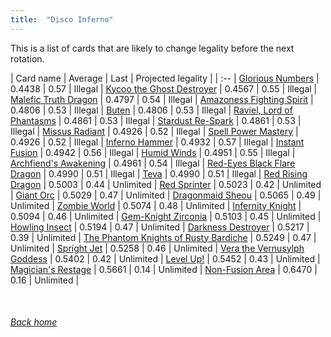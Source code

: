 ```yaml
---
title:  "Disco Inferno"
---
```


This is a list of cards that are likely to change legality before the next rotation.

| Card name | Average | Last | Projected legality |
| :-- |
[Glorious Numbers](https://db.ygoprodeck.com/card/?search=Glorious%20Numbers) | 0.4438 | 0.57 | Illegal |
[Kycoo the Ghost Destroyer](https://db.ygoprodeck.com/card/?search=Kycoo%20the%20Ghost%20Destroyer) | 0.4567 | 0.55 | Illegal |
[Malefic Truth Dragon](https://db.ygoprodeck.com/card/?search=Malefic%20Truth%20Dragon) | 0.4797 | 0.54 | Illegal |
[Amazoness Fighting Spirit](https://db.ygoprodeck.com/card/?search=Amazoness%20Fighting%20Spirit) | 0.4806 | 0.53 | Illegal |
[Buten](https://db.ygoprodeck.com/card/?search=Buten) | 0.4806 | 0.53 | Illegal |
[Raviel, Lord of Phantasms](https://db.ygoprodeck.com/card/?search=Raviel,%20Lord%20of%20Phantasms) | 0.4861 | 0.53 | Illegal |
[Stardust Re-Spark](https://db.ygoprodeck.com/card/?search=Stardust%20Re-Spark) | 0.4861 | 0.53 | Illegal |
[Missus Radiant](https://db.ygoprodeck.com/card/?search=Missus%20Radiant) | 0.4926 | 0.52 | Illegal |
[Spell Power Mastery](https://db.ygoprodeck.com/card/?search=Spell%20Power%20Mastery) | 0.4926 | 0.52 | Illegal |
[Inferno Hammer](https://db.ygoprodeck.com/card/?search=Inferno%20Hammer) | 0.4932 | 0.57 | Illegal |
[Instant Fusion](https://db.ygoprodeck.com/card/?search=Instant%20Fusion) | 0.4942 | 0.56 | Illegal |
[Humid Winds](https://db.ygoprodeck.com/card/?search=Humid%20Winds) | 0.4951 | 0.55 | Illegal |
[Archfiend's Awakening](https://db.ygoprodeck.com/card/?search=Archfiend's%20Awakening) | 0.4961 | 0.54 | Illegal |
[Red-Eyes Black Flare Dragon](https://db.ygoprodeck.com/card/?search=Red-Eyes%20Black%20Flare%20Dragon) | 0.4990 | 0.51 | Illegal |
[Teva](https://db.ygoprodeck.com/card/?search=Teva) | 0.4990 | 0.51 | Illegal |
[Red Rising Dragon](https://db.ygoprodeck.com/card/?search=Red%20Rising%20Dragon) | 0.5003 | 0.44 | Unlimited |
[Red Sprinter](https://db.ygoprodeck.com/card/?search=Red%20Sprinter) | 0.5023 | 0.42 | Unlimited |
[Giant Orc](https://db.ygoprodeck.com/card/?search=Giant%20Orc) | 0.5029 | 0.47 | Unlimited |
[Dragonmaid Sheou](https://db.ygoprodeck.com/card/?search=Dragonmaid%20Sheou) | 0.5065 | 0.49 | Unlimited |
[Zombie World](https://db.ygoprodeck.com/card/?search=Zombie%20World) | 0.5074 | 0.48 | Unlimited |
[Infernity Knight](https://db.ygoprodeck.com/card/?search=Infernity%20Knight) | 0.5094 | 0.46 | Unlimited |
[Gem-Knight Zirconia](https://db.ygoprodeck.com/card/?search=Gem-Knight%20Zirconia) | 0.5103 | 0.45 | Unlimited |
[Howling Insect](https://db.ygoprodeck.com/card/?search=Howling%20Insect) | 0.5194 | 0.47 | Unlimited |
[Darkness Destroyer](https://db.ygoprodeck.com/card/?search=Darkness%20Destroyer) | 0.5217 | 0.39 | Unlimited |
[The Phantom Knights of Rusty Bardiche](https://db.ygoprodeck.com/card/?search=The%20Phantom%20Knights%20of%20Rusty%20Bardiche) | 0.5249 | 0.47 | Unlimited |
[Spright Jet](https://db.ygoprodeck.com/card/?search=Spright%20Jet) | 0.5258 | 0.46 | Unlimited |
[Vera the Vernusylph Goddess](https://db.ygoprodeck.com/card/?search=Vera%20the%20Vernusylph%20Goddess) | 0.5402 | 0.42 | Unlimited |
[Level Up!](https://db.ygoprodeck.com/card/?search=Level%20Up!) | 0.5452 | 0.43 | Unlimited |
[Magician's Restage](https://db.ygoprodeck.com/card/?search=Magician's%20Restage) | 0.5661 | 0.14 | Unlimited |
[Non-Fusion Area](https://db.ygoprodeck.com/card/?search=Non-Fusion%20Area) | 0.6470 | 0.16 | Unlimited |

<br>

###### [Back home](index)